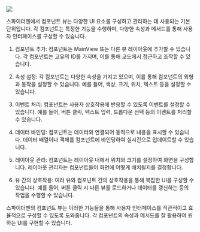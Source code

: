 ![](https://wikidocs.net/images/page/24554/%EC%8A%A4%ED%81%AC%EB%A6%B0%EC%83%B7_2025-02-03_133724.png)

스파이더젠에서 컴포넌트 뷰는 다양한 UI 요소를 구성하고 관리하는 데 사용되는 기본 단위입니다. 각 컴포넌트는 특정한 기능을 수행하며, 다양한 속성과 메서드를 통해 사용자 인터페이스를 구성할 수 있습니다.

1. 컴포넌트 추가: 컴포넌트는 MainView 또는 다른 뷰 레이아웃에 추가할 수 있습니다. 각 컴포넌트는 고유의 ID를 가지며, 이를 통해 코드에서 접근하고 조작할 수 있습니다.

2. 속성 설정: 각 컴포넌트는 다양한 속성을 가지고 있으며, 이를 통해 컴포넌트의 외형과 동작을 설정할 수 있습니다. 예를 들어, 색상, 크기, 위치, 텍스트 등을 설정할 수 있습니다.

3. 이벤트 처리: 컴포넌트는 사용자 상호작용에 반응할 수 있도록 이벤트를 설정할 수 있습니다. 예를 들어, 버튼 클릭, 텍스트 입력, 드롭다운 선택 등의 이벤트를 처리할 수 있습니다.

4. 데이터 바인딩: 컴포넌트는 데이터와 연결되어 동적으로 내용을 표시할 수 있습니다. 데이터 배열이나 객체를 컴포넌트에 바인딩하여 실시간으로 업데이트할 수 있습니다.

5. 레이아웃 관리: 컴포넌트는 레이아웃 내에서 위치와 크기를 설정하여 화면을 구성합니다. 레이아웃 관리자는 컴포넌트들이 화면에 어떻게 배치될지를 결정합니다.

6. 뷰 간의 상호작용: 여러 뷰와 컴포넌트 간의 상호작용을 통해 복잡한 UI를 구성할 수 있습니다. 예를 들어, 버튼 클릭 시 다른 뷰를 로드하거나 데이터를 갱신하는 등의 작업을 수행할 수 있습니다.

스파이더젠의 컴포넌트 뷰는 이러한 기능들을 통해 사용자 인터페이스를 직관적이고 효율적으로 구성할 수 있도록 도와줍니다. 각 컴포넌트의 속성과 메서드를 잘 활용하여 원하는 UI를 구현할 수 있습니다.

